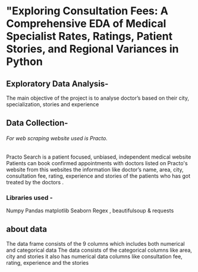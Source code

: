 # "Exploring Consultation Fees: A Comprehensive EDA of Medical Specialist Rates, Ratings, Patient Stories, and Regional Variances in Python

## Exploratory Data Analysis-
The main objective of the project is to analyse   doctor’s based on their city, specialization, stories and experience  

## Data Collection-
###### For web scraping website used is Practo.  

Practo Search is a patient focused, unbiased, independent medical website  Patients can book confirmed appointments with doctors listed on Practo's website from this websites the information like doctor’s name, area, city, consultation fee, rating, experience and stories of the patients who has got treated by the doctors .

### Libraries used -
Numpy
Pandas
matplotlib
Seaborn
Regex , beautifulsoup & requests



## about data
The data frame consists of the 9 columns which includes both numerical and categorical data
The data consists of the categorical columns  like area, city and stories
 it also has  numerical data columns like consultation fee, rating, experience and the stories

